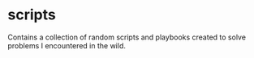 # scripts
Contains a collection of random scripts and playbooks created to solve problems I encountered in the wild.
